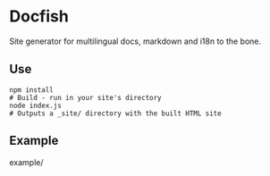 # Docfish

Site generator for multilingual docs, markdown and i18n to the bone.

## Use

    npm install
    # Build - run in your site's directory
    node index.js
    # Outputs a _site/ directory with the built HTML site

## Example

example/
